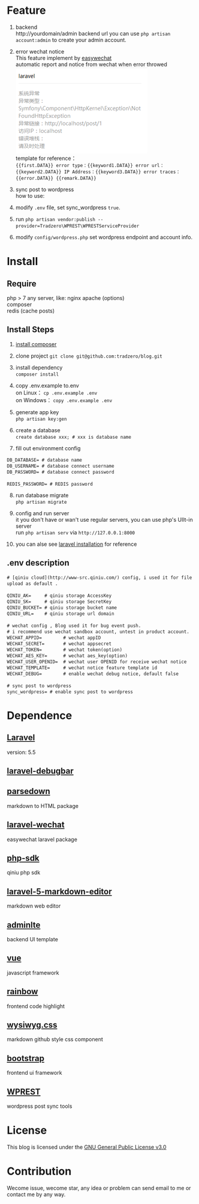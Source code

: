 
# Feature

1. backend  
http://yourdomain/admin backend url you can use `php artisan account:admin` to create your admin account.

2. error wechat notice  
This feature implement by [easywechat](https://easywechat.org/)  
automatic report and notice from wechat when error throwed  
![example](../imgs/wechat_report.png)  
template for reference：  
`{{first.DATA}} error type：{{keyword1.DATA}} error url：{{keyword2.DATA}} IP Address：{{keyword3.DATA}} error traces：{{error.DATA}} {{remark.DATA}}`

3. sync post to wordpress  
how to use: 
1. modify `.env` file, set sync_wordpress `true`. 
2. run `php artisan vendor:publish --provider=Tradzero\WPREST\WPRESTServiceProvider`
3. modify `config/wordpress.php` set wordpress endpoint and account info.

# Install

## Require
php > 7
any server, like: nginx apache (options)  
composer  
redis (cache posts)  

## Install Steps

1. [install composer](https://getcomposer.org/doc/00-intro.md)

2. clone project
`git clone git@github.com:tradzero/blog.git` 

3. install dependency  
`composer install`

4. copy .env.example to.env  
on Linux： `cp .env.example .env`  
on Windows： `copy .env.example .env`

5. generate app key  
`php artisan key:gen`

6. create a database  
`create database xxx; # xxx is database name`

7. fill out environment config  

```
DB_DATABASE= # database name
DB_USERNAME= # database connect username
DB_PASSWORD= # database connect password

REDIS_PASSWORD= # REDIS password
```

8. run database migrate  
`php artisan migrate`

9. config and run server  
it you don't have or wan't use regular servers, you can use php's  UIlt-in server  
run `php artisan serv` via `http://127.0.0.1:8000`

10. you can alse see [laravel installation](https://laravel.com/docs/5.4/installation) for reference

## .env description

```
# [qiniu cloud](http://www-src.qiniu.com/) config, i used it for file upload as default .

QINIU_AK=     # qiniu storage AccessKey
QINIU_SK=     # qiniu storage SecretKey
QINIU_BUCKET= # qiniu storage bucket name
QINIU_URL=    # qiniu storage url domain

# wechat config , Blog used it for bug event push.
# i recommend use wechat sandbox account, untest in product account.
WECHAT_APPID=        # wechat appID
WECHAT_SECRET=       # wechat appsecret
WECHAT_TOKEN=        # wechat token(option)
WECHAT_AES_KEY=      # wechat aes_key(option)
WECHAT_USER_OPENID=  # wechat user OPENID for receive wechat notice
WECHAT_TEMPLATE=     # wechat notice feature template id
WECHAT_DEBUG=        # enable wechat debug notice, default false

# sync post to wordpress
sync_wordpress= # enable sync post to wordpress
```

# Dependence

## [Laravel](https://laravel.com/)  
version: 5.5

## [laravel-debugbar](https://github.com/barryvdh/laravel-debugbar)

## [parsedown](https://github.com/erusev/parsedown)  
markdown to HTML package

## [laravel-wechat](https://easywechat.org/)  
easywechat laravel package

## [php-sdk](https://github.com/qiniu/php-sdk)  
qiniu php sdk

## [laravel-5-markdown-editor](https://github.com/yccphp/laravel-5-markdown-editor)  
markdown web editor

## [adminlte](https://adminlte.io/)  
backend UI template

## [vue](https://cn.vuejs.org/)
javascript framework

## [rainbow](https://github.com/ccampbell/rainbow)  
frontend code highlight

## [wysiwyg.css](https://github.com/jgthms/wysiwyg.css)
markdown github style css component

## [bootstrap](http://getbootstrap.com/)
frontend ui framework

## [WPREST](https://github.com/tradzero/WPREST)
wordpress post sync tools
# License

This blog is licensed under the [GNU General Public License v3.0](http://www.gnu.org/licenses/gpl-3.0.html)

# Contribution
Wecome issue, wecome star, any idea or problem can send email to me or contact me by any way.